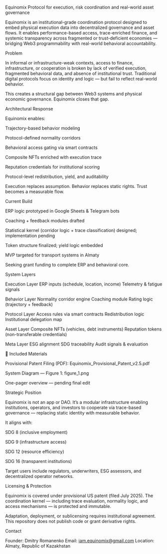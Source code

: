 Equinomix Protocol for execution, risk coordination and real-world asset governance

Equinomix is an institutional-grade coordination protocol designed to embed physical execution data into decentralized governance and asset flows. It enables performance-based access, trace-enriched finance, and systemic transparency across fragmented or trust-deficient economies — bridging Web3 programmability with real-world behavioral accountability.

 Problem

In informal or infrastructure-weak contexts, access to finance, infrastructure, or cooperation is broken by lack of verified execution, fragmented behavioral data, and absence of institutional trust. Traditional digital protocols focus on identity and logic — but fail to reflect real-world behavior.

This creates a structural gap between Web3 systems and physical economic governance. Equinomix closes that gap.

 Architectural Response

Equinomix enables:

Trajectory-based behavior modeling

Protocol-defined normality corridors

Behavioral access gating via smart contracts

Composite NFTs enriched with execution trace

Reputation credentials for institutional scoring

Protocol-level redistribution, yield, and auditability

Execution replaces assumption. Behavior replaces static rights. Trust becomes a measurable flow.

Current Build

ERP logic prototyped in Google Sheets & Telegram bots

Coaching + feedback modules drafted

Statistical kernel (corridor logic + trace classification) designed; implementation pending

Token structure finalized; yield logic embedded

MVP targeted for transport systems in Almaty

Seeking grant funding to complete ERP and behavioral core.

 System Layers

Execution Layer ERP inputs (schedule, location, income) Telemetry & fatigue signals

Behavior Layer Normality corridor engine Coaching module Rating logic (trajectory + feedback)

Protocol Layer Access rules via smart contracts Redistribution logic Institutional delegation map

Asset Layer Composite NFTs (vehicles, debt instruments) Reputation tokens (non-transferable credentials)

Meta Layer ESG alignment SDG traceability Audit signals & evaluation

📎 Included Materials

Provisional Patent Filing (PDF): Equinomix_Provisional_Patent_v2.5.pdf

System Diagram — Figure 1: figure_1.png

One-pager overview — pending final edit

Strategic Position

Equinomix is not an app or DAO. It’s a modular infrastructure enabling institutions, operators, and investors to cooperate via trace-based governance — replacing static identity with measurable behavior.

It aligns with:

SDG 8 (inclusive employment)

SDG 9 (infrastructure access)

SDG 12 (resource efficiency)

SDG 16 (transparent institutions)

Target users include regulators, underwriters, ESG assessors, and decentralized operator networks.

Licensing & Protection

Equinomix is covered under provisional US patent (filed July 2025). The coordination kernel — including trace evaluation, normality logic, and access mechanisms — is protected and immutable.

Adaptation, deployment, or sublicensing requires institutional agreement. This repository does not publish code or grant derivative rights.

 Contact

Founder: Dmitry Romanenko Email: iam.equinomix@gmail.com Location: Almaty, Republic of Kazakhstan
